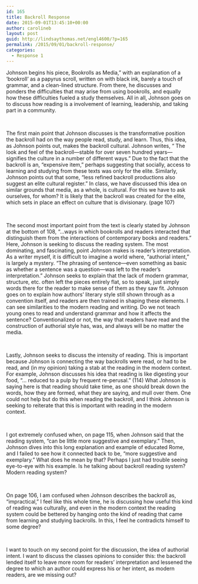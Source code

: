 ```yaml
---
id: 165
title: Backroll Response
date: 2015-09-01T13:45:10+00:00
author: carolineb
layout: post
guid: http://lindsaythomas.net/engl4600/?p=165
permalink: /2015/09/01/backroll-response/
categories:
  - Response 1
---
```

Johnson begins his piece, Bookrolls as Media,” with an explanation of a ‘bookroll’ as a papyrus scroll, written on with black ink, barely a touch of grammar, and a clean-lined structure. From there, he discusses and ponders the difficulties that may arise from using bookrolls, and equally how these difficulties fueled a study themselves. All in all, Johnson goes on to discuss how reading is a involvement of learning, leadership, and taking part in a community.

&nbsp;

The first main point that Johnson discusses is the transformative position the backroll had on the way people read, study, and learn. Thus, this idea, as Johnson points out, makes the backroll cultural. Johnson writes, “ The look and feel of the backroll—stable for over seven hundred years—signifies the culture in a number of different ways.” Due to the fact that the backroll is an, “expensive item,” perhaps suggesting that socially, access to learning and studying from these texts was only for the elite. Similarly, Johnson points out that some, “less refined backroll productions also suggest an elite cultural register.” In class, we have discussed this idea on similar grounds that media, as a whole, is cultural. For this we have to ask ourselves, for whom? It is likely that the backroll was created for the elite, which sets in place an effect on culture that is divisionary. (page 107)

&nbsp;

The second most important point from the text is clearly stated by Johnson at the bottom of 108, “…ways in which bookrolls and readers interacted that distinguish them from the interactions of contemporary books and readers.” Here, Johnson is seeking to discuss the reading system. The most dominating, and fascinating, point Johnson makes is reader’s interpretation. As a writer myself, it is difficult to imagine a world where, “authorial intent,” is largely a mystery. “The phrasing of sentence—even something as basic as whether a sentence was a question—was left to the reader’s interpretation.” Johnson seeks to explain that the lack of modern grammar, structure, etc. often left the pieces entirely flat, so to speak, just simply words there for the reader to make sense of them as they saw fit. Johnson goes on to explain how authors’ literary style still shown through as a convention itself, and readers are then trained in shaping these elements. I can see similarities to the modern reading and writing. Do we not teach young ones to read and understand grammar and how it affects the sentence? Conventionalized or not, the way that readers have read and the construction of authorial style has, was, and always will be no matter the media.

&nbsp;

Lastly, Johnson seeks to discuss the intensity of reading. This is important because Johnson is connecting the way backrolls were read, or had to be read, and (in my opinion) taking a stab at the reading in the modern context. For example, Johnson discusses his idea that reading is like digesting your food, “… reduced to a pulp by frequent re-perusal.” (114) What Johnson is saying here is that reading should take time, as one should break down the words, how they are formed, what they are saying, and mull over them. One could not help but do this when reading the backroll, and I think Johnson is seeking to reiterate that this is important with reading in the modern context.

&nbsp;

I got extremely confused when, on page 115, when Johnson said that the reading system, “can be little more suggestive and exemplary.” Then, Johnson dives into this long explanation and example of educated Rome, and I failed to see how it connected back to be, “more suggestive and exemplary.” What does he mean by that? Perhaps I just had trouble seeing eye-to-eye with his example. Is he talking about backroll reading system? Modern reading system?

&nbsp;

On page 106, I am confused when Johnson describes the backroll as, “impractical,” I feel like this whole time, he is discussing how useful this kind of reading was culturally, and even in the modern context the reading system could be bettered by hanging onto the kind of reading that came from learning and studying backrolls. In this, I feel he contradicts himself to some degree?

&nbsp;

I want to touch on my second point for the discussion, the idea of authorial intent. I want to discuss the classes opinions to consider this: the backroll lended itself to leave more room for readers’ interpretation and lessened the degree to which an author could express his or her intent, as modern readers, are we missing out?